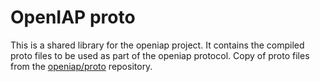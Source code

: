 # OpenIAP proto
This is a shared library for the openiap project. It contains the compiled proto files to be used as part of the openiap protocol.
Copy of proto files from the [openiap/proto](https://github.com/openiap/proto) repository.